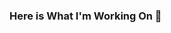 ### Here is What I'm Working On 👋

<!--
**crisvarai/crisvarai** is a ✨ _special_ ✨ repository because its `README.md` (this file) appears on your GitHub profile.

Here are some ideas to get you started:

- 🔭 I’m currently working on ... Inbiodroid
- 🌱 I’m currently learning ... Robotics and Machine learning
- 👯 I’m looking to collaborate on ... Autonomous and AI Systems
- 🤔 I’m looking for help with ... 
- 💬 Ask me about ... Anything
- 📫 How to reach me: ... [Email](crisrv098@gmail.com)
- 😄 Pronouns: ... He/Him
- ⚡ Fun fact: ... 
-->
